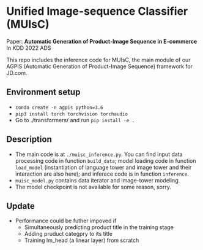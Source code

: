 # Unified Image-sequence Classifier (MUIsC)
Paper: **Automatic Generation of Product-Image Sequence in E-commerce**
<br>
In KDD 2022 ADS 
<br>

This repo includes the inference code for MUIsC, the main module of our AGPIS (Automatic Generation of Product-Image Sequence) framework for JD.com.

## Environment setup
- ```conda create -n agpis python=3.6 ```
- ```pip3 install torch torchvision torchaudio```
- Go to ./transformers/ and run ```pip install -e .```

## Description
- The main code is at ```./muisc_inference.py```. You can find input data processing code in function ```build_data```; model loading code in function ```load_model``` (instantiation of language tower and image tower and their interaction are also here); and inferece code is in function ```inference```.  
- ```muisc_model.py``` contains data iterator and image-tower modeling. 
- The model checkpoint is not available for some reason, sorry.

## Update
- Performance could be futher impoved if
  - Simultaneously predicting product title in the training stage
  - Adding pruduct categpry to its title
  - Training lm_head (a linear layer) from scratch

